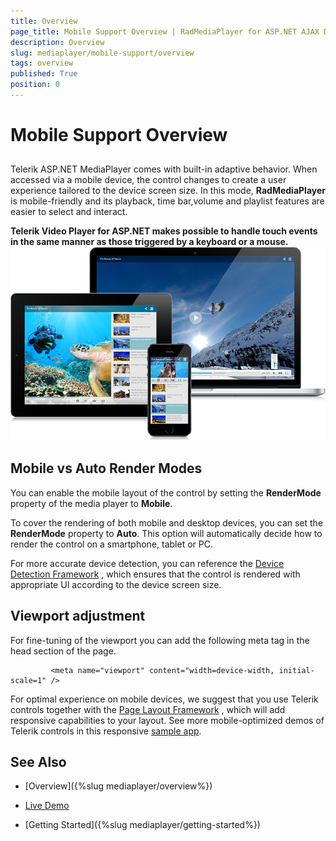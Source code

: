 ```yaml
---
title: Overview
page_title: Mobile Support Overview | RadMediaPlayer for ASP.NET AJAX Documentation
description: Overview
slug: mediaplayer/mobile-support/overview
tags: overview
published: True
position: 0
---
```


# Mobile Support Overview



## 

Telerik ASP.NET MediaPlayer comes with built-in adaptive behavior. When accessed via a mobile device, the control changes to create a user experience tailored to the device screen size. In this mode, **RadMediaPlayer** is mobile-friendly and its playback, time bar,volume and playlist features are easier to select and interact.

**Telerik Video Player for ASP.NET makes possible to handle touch events in the same manner as those triggered by a keyboard or a mouse.**
![Media Player Mobile Support 1](images/mediaplayer-mobile-support1.png)

## Mobile vs Auto Render Modes

You can enable the mobile layout of the control by setting the **RenderMode** property of the media player to **Mobile**.

To cover the rendering of both mobile and desktop devices, you can set the **RenderMode** property to **Auto**. This option will automatically decide how to render the control on a smartphone, tablet or PC.

For more accurate device detection, you can reference the [Device Detection Framework](http://www.telerik.com/products/aspnet-ajax/device-detection-framework.aspx) , which ensures that the control is rendered with appropriate UI according to the device screen size.

## Viewport adjustment

For fine-tuning of the viewport you can add the following meta tag in the head section of the page.

````ASP.NET
	     <meta name="viewport" content="width=device-width, initial-scale=1" />
````



For optimal experience on mobile devices, we suggest that you use Telerik controls together with the [Page Layout Framework](http://www.telerik.com/products/aspnet-ajax/responsive-page-layout.aspx) , which will add responsive capabilities to your layout. See more mobile-optimized demos of Telerik controls in this responsive [sample app](http://demos.telerik.com/responsive-web-design-aspnet/samples.aspx).

## See Also

 * [Overview]({%slug mediaplayer/overview%})

 * [Live Demo](http://demos.telerik.com/aspnet-ajax/media-player/examples/overview/defaultcs.aspx)

 * [Getting Started]({%slug mediaplayer/getting-started%})
